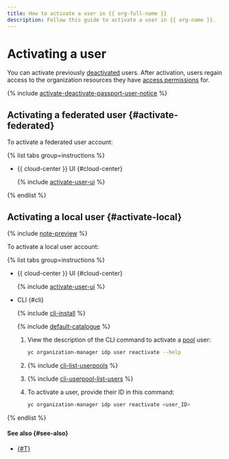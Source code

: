 ```yaml
---
title: How to activate a user in {{ org-full-name }}
description: Follow this guide to activate a user in {{ org-name }}.
---
```


# Activating a user

You can activate previously [deactivated](./deactivate-user.md) users. After activation, users regain access to the organization resources they have [access permissions](../../../iam/concepts/access-control/roles.md) for.

{% include [activate-deactivate-passport-user-notice](../../../_includes/organization/activate-deactivate-passport-user-notice.md) %}

## Activating a federated user {#activate-federated}

To activate a federated user account:

{% list tabs group=instructions %}

- {{ cloud-center }} UI {#cloud-center}

  {% include [activate-user-ui](../../../_includes/organization/activate-user-ui.md) %}

{% endlist %}


## Activating a local user {#activate-local}


{% include [note-preview](../../../_includes/note-preview.md) %}

To activate a local user account:

{% list tabs group=instructions %}

- {{ cloud-center }} UI {#cloud-center}

  {% include [activate-user-ui](../../../_includes/organization/activate-user-ui.md) %}

- CLI {#cli}

  {% include [cli-install](../../../_includes/cli-install.md) %}

  {% include [default-catalogue](../../../_includes/default-catalogue.md) %}

  1. View the description of the CLI command to activate a [pool](../../concepts/user-pools.md) user:

     ```bash
     yc organization-manager idp user reactivate --help
     ```
  1. {% include [cli-list-userpools](../../../_includes/organization/cli-list-userpools.md) %}
  1. {% include [cli-userpool-list-users](../../../_includes/organization/cli-userpool-list-users.md) %}
  1. To activate a user, provide their ID in this command:

     ```bash
     yc organization-manager idp user reactivate <user_ID>
     ```

{% endlist %}

#### See also {#see-also}

* [{#T}](deactivate-user.md)